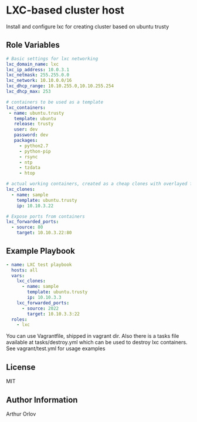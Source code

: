 LXC-based cluster host
======================

Install and configure lxc for creating cluster based on ubuntu trusty

Role Variables
--------------

```yaml
# Basic settings for lxc networking
lxc_domain_name: lxc
lxc_ip_address: 10.0.3.1
lxc_netmask: 255.255.0.0
lxc_network: 10.10.0.0/16
lxc_dhcp_range: 10.10.255.0,10.10.255.254
lxc_dhcp_max: 253

# containers to be used as a template
lxc_containers:
 - name: ubuntu.trusty
   template: ubuntu
   release: trusty
   user: dev
   password: dev
   packages:
     - python2.7
     - python-pip
     - rsync
     - ntp
     - tzdata
     - htop

# actual working containers, created as a cheap clones with overlayed fs
lxc_clones:
  - name: sample
    template: ubuntu.trusty
    ip: 10.10.3.22

# Expose ports from containers
lxc_forwarded_ports:
  - source: 80
    target: 10.10.3.22:80
```

Example Playbook
----------------

```yaml
- name: LXC test playbook
  hosts: all
  vars:
    lxc_clones:
      - name: sample
        template: ubuntu.trusty
        ip: 10.10.3.3
    lxc_forwarded_ports:
      - source: 2022
        target: 10.10.3.3:22
  roles:
    - lxc
```

You can use Vagrantfile, shipped in vagrant dir.
Also there is a tasks file available at tasks/destroy.yml which can be used
to destroy lxc containers. See vagrant/test.yml for usage examples

License
-------

MIT

Author Information
------------------

Arthur Orlov
